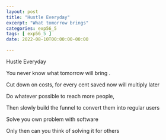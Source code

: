 ```yaml
---
layout: post
title: "Hustle Everyday"
excerpt: "What tomorrow brings"
categories: exp56_5
tags: [ exp56_5 ]
date: 2022-08-10T00:00:00-00:00

---
```

Hustle Everyday

You never know what tomorrow will bring .

Cut down on costs, for every cent saved now will multiply later

Do whatever possible to reach more people,

Then slowly build the funnel to convert them into regular users

Solve you own problem with software

Only then can you think of solving it for others
